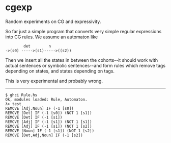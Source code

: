 # cgexp

Random experiments on CG and expressivity.

So far just a simple program that converts very simple regular expressions into CG rules. 
We assume an automaton like

```
        det        n
->(s0) ----->(s1)----->((s2))
```

Then we insert all the states in between the cohorts--it should work with actual sentences or symbolic sentences--and form rules which remove tags depending on states, and states depending on tags.

This is very experimental and probably wrong.

-----

```
$ ghci Rule.hs 
Ok, modules loaded: Rule, Automaton.
λ> test
REMOVE [Adj,Noun] IF (-1 [s0])
REMOVE [Det] IF (-1 [s0]) (NOT 1 [s1])
REMOVE [Det] IF (-1 [s1])
REMOVE [Adj] IF (-1 [s1]) (NOT 1 [s1])
REMOVE [Adj] IF (-1 [s1]) (NOT 1 [s2])
REMOVE [Noun] IF (-1 [s1]) (NOT 1 [s2])
REMOVE [Det,Adj,Noun] IF (-1 [s2])
```
